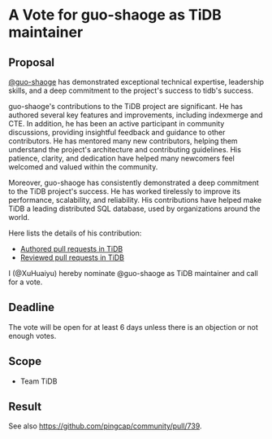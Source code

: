 # A Vote for guo-shaoge as TiDB maintainer 

## Proposal

[@guo-shaoge](https://github.com/guo-shaoge) has demonstrated exceptional technical expertise, leadership skills, and a deep commitment to the project's success to tidb's success. 

guo-shaoge's contributions to the TiDB project are significant. He has authored several key features and improvements, including indexmerge and CTE. In addition, he has been an active participant in community discussions, providing insightful feedback and guidance to other contributors. He has mentored many new contributors, helping them understand the project's architecture and contributing guidelines. His patience, clarity, and dedication have helped many newcomers feel welcomed and valued within the community.

Moreover, guo-shaoge has consistently demonstrated a deep commitment to the TiDB project's success. He has worked tirelessly to improve its performance, scalability, and reliability. His contributions have helped make TiDB a leading distributed SQL database, used by organizations around the world.

Here lists the details of his contribution:

* [Authored pull requests in TiDB](https://github.com/pingcap/tidb/pulls?q=is%3Apr+sort%3Aupdated-desc+is%3Aclosed+author%3Aguo-shaoge)
* [Reviewed pull requests in TiDB](https://github.com/pingcap/tidb/pulls?q=is%3Apr+is%3Aopen+sort%3Aupdated-desc+reviewed-by%3Aguo-shaoge+)

I (@XuHuaiyu) hereby nominate @guo-shaoge as TiDB maintainer and call for a vote.

## Deadline

The vote will be open for at least 6 days unless there is an objection or not enough votes.

## Scope

* Team TiDB 

## Result

See also https://github.com/pingcap/community/pull/739.
